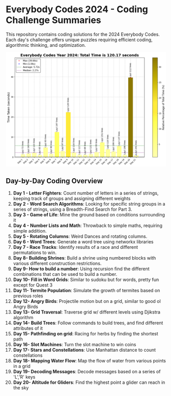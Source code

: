 # Everybody Codes 2024 - Coding Challenge Summaries

This repository contains coding solutions for the 2024 Everybody Codes. Each day's challenge offers unique puzzles requiring efficient coding, algorithmic thinking, and optimization.

![2024 Full Runtime](2024_RunTime_plot.png)

## Day-by-Day Coding Overview

1. **Day 1 - Letter Fighters**: Count number of letters in a series of strings, keeping track of groups and assigning different weights
2. **Day 2 - Word Search Algorithms**: Looking for specific string groups in a series of strings, using a Breadth-Find Search for Part 3.
3. **Day 3 - Game of Life**: Mine the ground based on  conditions surrounding it
4. **Day 4 - Number Lists and Math**: Throwback to simple maths, requiring simple addition.
5. **Day 5 - Rotating Columns**: Weird Dances and rotating columns.
6. **Day 6 - Word Trees**: Generate a word tree using networkx libraries
7. **Day 7 - Race Tracks**: Identify results of a race and different permutations to win.
8. **Day 8- Building Shrines**: Build a shrine using numbered blocks with various different construction restrictions.
9. **Day 9- How to build a number**: Using recursion find the different combinations that can be used to build a number.
10. **Day 10- Fill in Word Grids**: Similar to sudoku but for words, pretty fun except for Quest 3
11. **Day 11- Termite Population**: Simulate the growth of termites based on previous roles
12. **Day 12- Angry Birds**: Projectile motion but on a grid, similar to good ol Angry Birds
13. **Day 13- Grid Traversal**: Traverse grid w/ different levels using Djikstra algorithm
14. **Day 14- Build Trees**: Follow commands to build trees, and find different attributes of it
15. **Day 15- Pathfinding on grid**: Racing for herbs by finding the shortest path
16. **Day 16- Slot Machines**: Turn the slot machine to win coins
17. **Day 17- Stars and Constellations**: Use Manhattan distance to count constellations
18. **Day 18- Mapping Water Flow**: Map the flow of water from various points in a grid
19. **Day 19- Decoding Messages**: Decode messages based on a series of 'L','R' keys
20. **Day 20- Altitude for Gliders**: Find the highest point a glider can reach in the sky